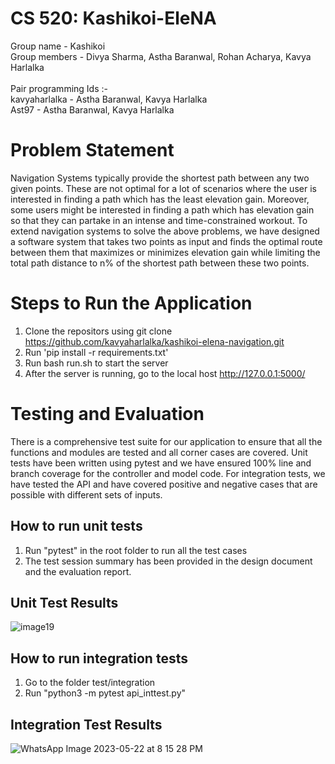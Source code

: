# CS 520: Kashikoi-EleNA
Group name - Kashikoi
<br>
Group members - Divya Sharma, Astha Baranwal, Rohan Acharya, Kavya Harlalka
<br>
<br>
Pair programming Ids :-
<br>
kavyaharlalka - Astha Baranwal, Kavya Harlalka
<br>
Ast97 - Astha Baranwal, Kavya Harlalka

# Problem Statement

Navigation Systems typically provide the shortest path between any two given points. These are not optimal for a lot of scenarios where the user is interested in finding a path which has the least elevation gain. Moreover, some users might be interested in finding a path which has elevation gain so that they can partake in an intense and time-constrained workout. To extend navigation systems to solve the above problems, we have designed a software system that takes two points as input and finds the optimal route between them that maximizes or minimizes elevation gain while limiting the total path distance to n% of the shortest path between these two points.

# Steps to Run the Application

1. Clone the repositors using git clone https://github.com/kavyaharlalka/kashikoi-elena-navigation.git
2. Run 'pip install -r requirements.txt'
3. Run bash run.sh to start the server
4. After the server is running, go to the local host http://127.0.0.1:5000/

# Testing and Evaluation

There is a comprehensive test suite for our application to ensure that all the functions and modules are tested and all corner cases are covered. Unit tests have been written using pytest and we have ensured 100% line and branch coverage for the controller and model code. For integration tests, we have tested the API and have covered positive and negative cases that are possible with different sets of inputs.

## How to run unit tests

1. Run "pytest" in the root folder to run all the test cases
2. The test session summary has been provided in the design document and the evaluation report.

## Unit Test Results

![image19](https://github.com/kavyaharlalka/kashikoi-elena-navigation/assets/77462752/147fc9ba-ea98-42ce-a54d-f37740c0a94c)


## How to run integration tests

1. Go to the folder test/integration
2. Run "python3 -m pytest api_inttest.py"

## Integration Test Results

![WhatsApp Image 2023-05-22 at 8 15 28 PM](https://github.com/kavyaharlalka/kashikoi-elena-navigation/assets/77462752/9a13afb8-9ca8-48b7-a164-541aef7a0cf7)



